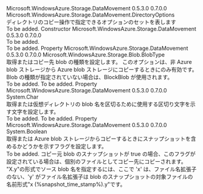 <Type Name="CopyDirectoryOptions" FullName="Microsoft.WindowsAzure.Storage.DataMovement.CopyDirectoryOptions">
  <TypeSignature Language="C#" Value="public sealed class CopyDirectoryOptions : Microsoft.WindowsAzure.Storage.DataMovement.DirectoryOptions" />
  <TypeSignature Language="ILAsm" Value=".class public auto ansi sealed beforefieldinit CopyDirectoryOptions extends Microsoft.WindowsAzure.Storage.DataMovement.DirectoryOptions" />
  <TypeSignature Language="DocId" Value="T:Microsoft.WindowsAzure.Storage.DataMovement.CopyDirectoryOptions" />
  <TypeSignature Language="VB.NET" Value="Public NotInheritable Class CopyDirectoryOptions&#xA;Inherits DirectoryOptions" />
  <TypeSignature Language="F#" Value="type CopyDirectoryOptions = class&#xA;    inherit DirectoryOptions" />
  <AssemblyInfo>
    <AssemblyName>Microsoft.WindowsAzure.Storage.DataMovement</AssemblyName>
    <AssemblyVersion>0.5.3.0</AssemblyVersion>
    <AssemblyVersion>0.7.0.0</AssemblyVersion>
  </AssemblyInfo>
  <Base>
    <BaseTypeName>Microsoft.WindowsAzure.Storage.DataMovement.DirectoryOptions</BaseTypeName>
  </Base>
  <Interfaces />
  <Docs>
    <summary>
            ディレクトリのコピー操作で指定できるオプションのセットを表します
            </summary>
    <remarks>To be added.</remarks>
  </Docs>
  <Members>
    <Member MemberName=".ctor">
      <MemberSignature Language="C#" Value="public CopyDirectoryOptions ();" />
      <MemberSignature Language="ILAsm" Value=".method public hidebysig specialname rtspecialname instance void .ctor() cil managed" />
      <MemberSignature Language="DocId" Value="M:Microsoft.WindowsAzure.Storage.DataMovement.CopyDirectoryOptions.#ctor" />
      <MemberSignature Language="VB.NET" Value="Public Sub New ()" />
      <MemberType>Constructor</MemberType>
      <AssemblyInfo>
        <AssemblyName>Microsoft.WindowsAzure.Storage.DataMovement</AssemblyName>
        <AssemblyVersion>0.5.3.0</AssemblyVersion>
        <AssemblyVersion>0.7.0.0</AssemblyVersion>
      </AssemblyInfo>
      <Parameters />
      <Docs>
        <summary>To be added.</summary>
        <remarks>To be added.</remarks>
      </Docs>
    </Member>
    <Member MemberName="BlobType">
      <MemberSignature Language="C#" Value="public Microsoft.WindowsAzure.Storage.Blob.BlobType BlobType { get; set; }" />
      <MemberSignature Language="ILAsm" Value=".property instance valuetype Microsoft.WindowsAzure.Storage.Blob.BlobType BlobType" />
      <MemberSignature Language="DocId" Value="P:Microsoft.WindowsAzure.Storage.DataMovement.CopyDirectoryOptions.BlobType" />
      <MemberSignature Language="VB.NET" Value="Public Property BlobType As BlobType" />
      <MemberSignature Language="F#" Value="member this.BlobType : Microsoft.WindowsAzure.Storage.Blob.BlobType with get, set" Usage="Microsoft.WindowsAzure.Storage.DataMovement.CopyDirectoryOptions.BlobType" />
      <MemberType>Property</MemberType>
      <AssemblyInfo>
        <AssemblyName>Microsoft.WindowsAzure.Storage.DataMovement</AssemblyName>
        <AssemblyVersion>0.5.3.0</AssemblyVersion>
        <AssemblyVersion>0.7.0.0</AssemblyVersion>
      </AssemblyInfo>
      <ReturnValue>
        <ReturnType>Microsoft.WindowsAzure.Storage.Blob.BlobType</ReturnType>
      </ReturnValue>
      <Docs>
        <summary>
            取得またはコピー先 blob の種類を設定します。 このオプションは、非 Azure blob ストレージから Azure blob ストレージにコピーするときにのみ有効です。 Blob の種類が指定されていない場合は、BlockBlob が使用されます。
            </summary>
        <value>To be added.</value>
        <remarks>To be added.</remarks>
      </Docs>
    </Member>
    <Member MemberName="Delimiter">
      <MemberSignature Language="C#" Value="public char Delimiter { get; set; }" />
      <MemberSignature Language="ILAsm" Value=".property instance char Delimiter" />
      <MemberSignature Language="DocId" Value="P:Microsoft.WindowsAzure.Storage.DataMovement.CopyDirectoryOptions.Delimiter" />
      <MemberSignature Language="VB.NET" Value="Public Property Delimiter As Char" />
      <MemberSignature Language="F#" Value="member this.Delimiter : char with get, set" Usage="Microsoft.WindowsAzure.Storage.DataMovement.CopyDirectoryOptions.Delimiter" />
      <MemberType>Property</MemberType>
      <AssemblyInfo>
        <AssemblyName>Microsoft.WindowsAzure.Storage.DataMovement</AssemblyName>
        <AssemblyVersion>0.5.3.0</AssemblyVersion>
        <AssemblyVersion>0.7.0.0</AssemblyVersion>
      </AssemblyInfo>
      <ReturnValue>
        <ReturnType>System.Char</ReturnType>
      </ReturnValue>
      <Docs>
        <summary>
            取得または仮想ディレクトリの blob 名を区切るために使用する区切り文字を示す文字を設定します。
            </summary>
        <value>To be added.</value>
        <remarks>To be added.</remarks>
      </Docs>
    </Member>
    <Member MemberName="IncludeSnapshots">
      <MemberSignature Language="C#" Value="public bool IncludeSnapshots { get; set; }" />
      <MemberSignature Language="ILAsm" Value=".property instance bool IncludeSnapshots" />
      <MemberSignature Language="DocId" Value="P:Microsoft.WindowsAzure.Storage.DataMovement.CopyDirectoryOptions.IncludeSnapshots" />
      <MemberSignature Language="VB.NET" Value="Public Property IncludeSnapshots As Boolean" />
      <MemberSignature Language="F#" Value="member this.IncludeSnapshots : bool with get, set" Usage="Microsoft.WindowsAzure.Storage.DataMovement.CopyDirectoryOptions.IncludeSnapshots" />
      <MemberType>Property</MemberType>
      <AssemblyInfo>
        <AssemblyName>Microsoft.WindowsAzure.Storage.DataMovement</AssemblyName>
        <AssemblyVersion>0.5.3.0</AssemblyVersion>
        <AssemblyVersion>0.7.0.0</AssemblyVersion>
      </AssemblyInfo>
      <ReturnValue>
        <ReturnType>System.Boolean</ReturnType>
      </ReturnValue>
      <Docs>
        <summary>
            取得または Azure blob ストレージからコピーするときにスナップショットを含めるかどうかを示すフラグを設定します。
            </summary>
        <value>To be added.</value>
        <remarks>
            コピー元 blob のスナップショットが true の場合、このフラグが設定されている場合は、個別のファイルとしてコピー先にコピーされます。 "X.y"の形式でソース blob 名を指定するには、ここで 'x' は、ファイル名拡張子のない、'y' がファイル名拡張子は blob のスナップショットの対象ファイルの名前形式"x (%snapshot_time_stamp%).y"です。
            </remarks>
      </Docs>
    </Member>
  </Members>
</Type>